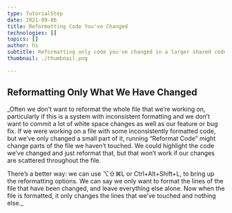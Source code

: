 ```yaml
---
type: TutorialStep
date: 2021-09-06
title: Reformatting Code You've Changed
technologies: []
topics: []
author: hs
subtitle: Reformatting only code you've changed in a larger shared code base
thumbnail: ./thumbnail.png

---
```


## Reformatting Only What We Have Changed
_Often we don’t want to reformat the whole file that we’re working on, particularly if this is a system with inconsistent formatting and we don’t want to commit a lot of white space changes as well as our feature or bug fix.  If we were working on a file with some inconsistently formatted code, but we’ve only changed a small part of it, running “Reformat Code” might change parts of the file we haven’t touched. We could highlight the code we’ve changed and just reformat that, but that won’t work if our changes are scattered throughout the file.

There’s a better way: we can use ⌥⇧⌘L or Ctrl+Alt+Shift+L, to bring up the reformatting options.  We can say we only want to format the lines of the file that have been changed, and leave everything else alone.  Now when the file is formatted, it only changes the lines that we’ve touched and nothing else._

